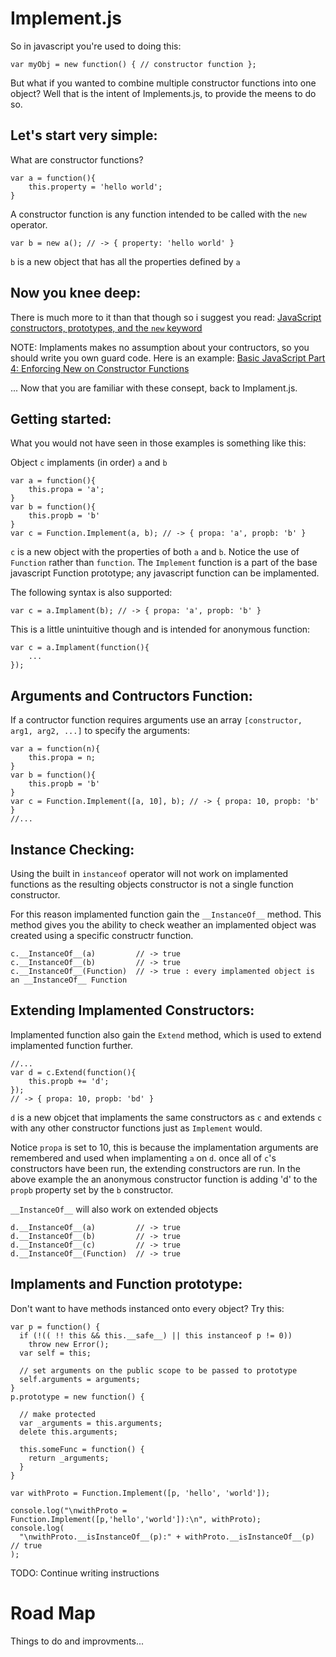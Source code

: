 Implement.js
============

So in javascript you're used to doing this:

    var myObj = new function() { // constructor function };
    
But what if you wanted to combine multiple constructor functions into one object? Well that is the intent of Implements.js, to provide the meens to do so. 

Let's start very simple:
------------

What are constructor functions?

    var a = function(){
        this.property = 'hello world';
    }
    
A constructor function is any function intended to be called with the `new` operator.

    var b = new a(); // -> { property: 'hello world' }
    
`b` is a new object that has all the properties defined by `a`

Now you knee deep:
------------

There is much more to it than that though so i suggest you read:
[JavaScript constructors, prototypes, and the `new` keyword](http://pivotallabs.com/javascript-constructors-prototypes-and-the-new-keyword/)

NOTE: Implaments makes no assumption about your contructors, so you should write you own guard code. Here is an example:
[Basic JavaScript Part 4: Enforcing New on Constructor Functions](http://elegantcode.com/2010/12/21/basic-javascript-part-4-enforcing-new-on-constructor-functions/)

... Now that you are familiar with these consept, back to Implament.js. 

Getting started:
------------

What you would not have seen in those examples is something like this:

Object `c` implaments (in order) `a` and `b`

    var a = function(){
        this.propa = 'a';
    }
    var b = function(){
        this.propb = 'b'
    }
    var c = Function.Implement(a, b); // -> { propa: 'a', propb: 'b' }
    
`c` is a new object with the properties of both `a` and `b`. Notice the use of `Function` rather than `function`. The `Implement` function is a part of the base javascript Function prototype; any javascript function can be implamented.

The following syntax is also supported:

    var c = a.Implament(b); // -> { propa: 'a', propb: 'b' }

This is a little unintuitive though and is intended for anonymous function:

    var c = a.Implament(function(){
        ...
    });
    
Arguments and Contructors Function:
------------

If a contructor function requires arguments use an array `[constructor, arg1, arg2, ...]` to specify the arguments:

    var a = function(n){
        this.propa = n;
    }
    var b = function(){
        this.propb = 'b'
    }
    var c = Function.Implement([a, 10], b); // -> { propa: 10, propb: 'b' }
    //...
    
Instance Checking:
------------

Using the built in `instanceof` operator will not work on implamented functions as the resulting objects constructor is not a single function constructor. 

For this reason implamented function gain the `__InstanceOf__` method. This method gives you the ability to check weather an implamented object was created using a specific constructr function.

    c.__InstanceOf__(a)         // -> true
    c.__InstanceOf__(b)         // -> true
    c.__InstanceOf__(Function)  // -> true : every implamented object is an __InstanceOf__ Function
    
Extending Implamented Constructors:
------------
    
Implamented function also gain the `Extend` method, which is used to extend implamented function further.

    //...
    var d = c.Extend(function(){
        this.propb += 'd';
    });
    // -> { propa: 10, propb: 'bd' }
    
`d` is a new objcet that implaments the same constructors as `c` and extends `c` with any other constructor functions just as `Implement` would.

Notice `propa` is set to 10, this is because the implamentation arguments are remembered and used when implamenting `a` on `d`. once all of `c`'s constructors have been run, the extending constructors are run. In the above example the an anonymous constructor function is adding 'd' to the `propb` property set by the `b` constructor.
    
`__InstanceOf__` will also work on extended objects

    d.__InstanceOf__(a)         // -> true
    d.__InstanceOf__(b)         // -> true
    d.__InstanceOf__(c)         // -> true
    d.__InstanceOf__(Function)  // -> true
    
Implaments and Function prototype:
------------

Don't want to have methods instanced onto every object? Try this:

    var p = function() {
      if (!(( !! this && this.__safe__) || this instanceof p != 0))
        throw new Error();
      var self = this;
    
      // set arguments on the public scope to be passed to prototype
      self.arguments = arguments;
    }
    p.prototype = new function() {
    
      // make protected
      var _arguments = this.arguments;
      delete this.arguments;
    
      this.someFunc = function() {
        return _arguments;
      }
    }
    
    var withProto = Function.Implement([p, 'hello', 'world']);
    
    console.log("\nwithProto = Function.Implement([p,'hello','world']):\n", withProto);
    console.log(
      "\nwithProto.__isInstanceOf__(p):" + withProto.__isInstanceOf__(p) // true
    );



TODO: Continue writing instructions

Road Map
============

Things to do and improvments...
